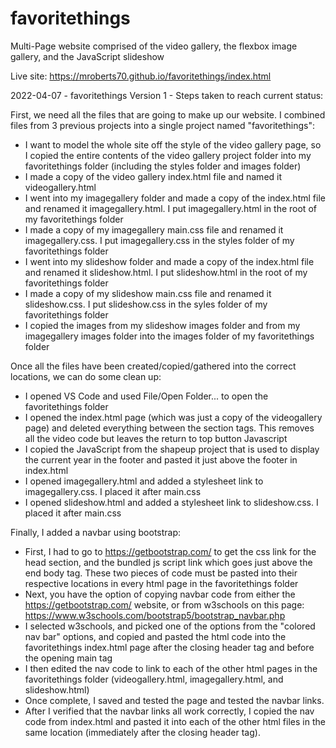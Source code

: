 # favoritethings
Multi-Page website comprised of the video gallery, the flexbox image gallery, and the JavaScript slideshow

Live site: https://mroberts70.github.io/favoritethings/index.html


2022-04-07 - favoritethings Version 1 - Steps taken to reach current status:


First, we need all the files that are going to make up our website. I combined files from 3 previous projects into a single project named "favoritethings":
- I want to model the whole site off the style of the video gallery page, so I copied the entire contents of the video gallery project folder into my favoritethings folder (including the styles folder and images folder)
- I made a copy of the video gallery index.html file and named it videogallery.html
- I went into my imagegallery folder and made a copy of the index.html file and renamed it imagegallery.html. I put imagegallery.html in the root of my favoritethings folder
- I made a copy of my imagegallery main.css file and renamed it imagegallery.css. I put imagegallery.css in the styles folder of my favoritethings folder
- I went into my slideshow folder and made a copy of the index.html file and renamed it slideshow.html. I put slideshow.html in the root of my favoritethings folder
- I made a copy of my slideshow main.css file and renamed it slideshow.css. I put slideshow.css in the syles folder of my favoritethings folder
- I copied the images from my slideshow images folder and from my imagegallery images folder into the images folder of my favoritethings folder



Once all the files have been created/copied/gathered into the correct locations, we can do some clean up:
- I opened VS Code and used File/Open Folder... to open the favoritethings folder
- I opened the index.html page (which was just a copy of the videogallery page) and deleted everything between the section tags. This removes all the video code but leaves the return to top button Javascript
- I copied the JavaScript from the shapeup project that is used to display the current year in the footer and pasted it just above the footer in index.html
- I opened imagegallery.html and added a stylesheet link to imagegallery.css. I placed it after main.css
- I opened slideshow.html and added a stylesheet link to slideshow.css. I placed it after main.css
  


Finally, I added a navbar using bootstrap:
- First, I had to go to https://getbootstrap.com/ to get the css link for the head section, and the bundled js script link which goes just above the end body tag. These two pieces of code must be pasted into their respective locations in every html page in the favoritethings folder
- Next, you have the option of copying navbar code from either the https://getbootstrap.com/ website, or from w3schools on this page: https://www.w3schools.com/bootstrap5/bootstrap_navbar.php
- I selected w3schools, and picked one of the options from the "colored nav bar" options, and copied and pasted the html code into the favoritethings index.html page after the closing header tag and before the opening main tag
- I then edited the nav code to link to each of the other html pages in the favoritethings folder (videogallery.html, imagegallery.html, and slideshow.html)
- Once complete, I saved and tested the page and tested the navbar links. 
- After I verified that the navbar links all work correctly, I copied the nav code from index.html and pasted it into each of the other html files in the same location (immediately after the closing header tag). 
